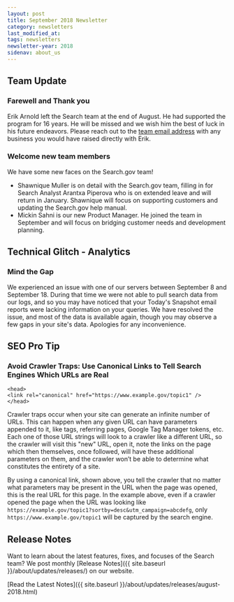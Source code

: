 ```yaml
---
layout: post
title: September 2018 Newsletter
category: newsletters
last_modified_at: 
tags: newsletters
newsletter-year: 2018
sidenav: about_us
---
```


## Team Update

### Farewell and Thank you

Erik Arnold left the Search team at the end of August. He had supported the program for 16 years. He will be missed and we wish him the best of luck in his future endeavors. Please reach out to the <a href="mailto:search@gsa.gov">team email address</a> with any business you would have raised directly with Erik.

### Welcome new team members

We have some new faces on the Search.gov team!

- Shawnique Muller is on detail with the Search.gov team, filling in for Search Analyst Arantxa Piperova who is on extended leave and will return in January. Shawnique will focus on supporting customers and updating the Search.gov help manual. 
- Mickin Sahni is our new Product Manager. He joined the team in September and will focus on bridging customer needs and development planning.

## Technical Glitch - Analytics

### Mind the Gap

We experienced an issue with one of our servers between September 8 and September 18. During that time we were not able to pull search data from our logs, and so you may have noticed that your Today's Snapshot email reports were lacking information on your queries. We have resolved the issue, and most of the data is available again, though you may observe a few gaps in your site's data. Apologies for any inconvenience.

## SEO Pro Tip

### Avoid Crawler Traps: Use Canonical Links to Tell Search Engines Which URLs are Real

```
<head>
<link rel="canonical" href="https://www.example.gov/topic1" />
</head>
```

Crawler traps occur when your site can generate an infinite number of URLs. This can happen when any given URL can have parameters appended to it, like tags, referring pages, Google Tag Manager tokens, etc. Each one of those URL strings will look to a crawler like a different URL, so the crawler will visit this "new" URL, open it, note the links on the page which then themselves, once followed, will have these additional parameters on them, and the crawler won’t be able to determine what constitutes the entirety of a site.

By using a canonical link, shown above, you tell the crawler that no matter what parameters may be present in the URL when the page was opened, this is the real URL for this page. In the example above, even if a crawler opened the page when the URL was looking like `https://example.gov/topic1?sortby=desc&utm_campaign=abcdefg`, only `https://www.example.gov/topic1` will be captured by the search engine.

## Release Notes

Want to learn about the latest features, fixes, and focuses of the Search team? We post monthly [Release Notes]({{ site.baseurl }}/about/updates/releases/) on our website.

[Read the Latest Notes]({{ site.baseurl }}/about/updates/releases/august-2018.html)